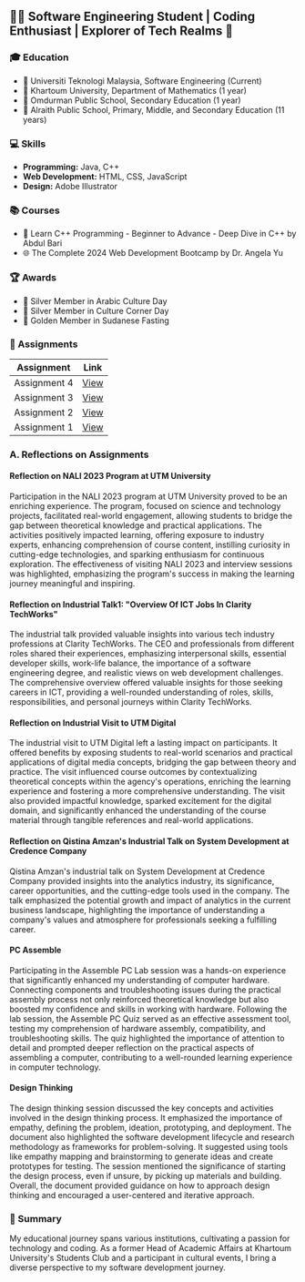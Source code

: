 ## 👩‍💻 Software Engineering Student | Coding Enthusiast | Explorer of Tech Realms 🚀

### 🎓 Education
- 🏫 Universiti Teknologi Malaysia, Software Engineering (Current)
- 🏢 Khartoum University, Department of Mathematics (1 year)
- 🏫 Omdurman Public School, Secondary Education (1 year)
- 🏫 Alraith Public School, Primary, Middle, and Secondary Education (11 years)

### 💻 Skills
- **Programming:** Java, C++
- **Web Development:** HTML, CSS, JavaScript
- **Design:** Adobe Illustrator

### 📚 Courses
- 🚀 Learn C++ Programming - Beginner to Advance - Deep Dive in C++ by Abdul Bari
- 🌐 The Complete 2024 Web Development Bootcamp by Dr. Angela Yu

### 🏆 Awards
- 🥈 Silver Member in Arabic Culture Day
- 🥈 Silver Member in Culture Corner Day
- 🥇 Golden Member in Sudanese Fasting

### 📎 Assignments
| Assignment | Link |
|------------|------|
| Assignment 4 | [View](https://drive.google.com/file/d/14dd6rku5fvDE_rFrmCY5lwkWt213tHKD/view?usp=drive_link) |
| Assignment 3 | [View](https://drive.google.com/file/d/1J8Q3ajjHbOb9EqFu0m6chsH5dvZ98mkn/view?usp=drive_link) |
| Assignment 2 | [View](https://drive.google.com/file/d/1j3ZKq50Dvd7wHSu1FPMvtdg3Y) |
| Assignment 1 | [View](https://drive.google.com/file/d/1H84evvFw7Fshnx6oDCI6iXXlMNaF9jRf/view?usp=drive_link) |

### A. Reflections on Assignments
#### Reflection on NALI 2023 Program at UTM University
Participation in the NALI 2023 program at UTM University proved to be an enriching experience. The program, focused on science and technology projects, facilitated real-world engagement, allowing students to bridge the gap between theoretical knowledge and practical applications. The activities positively impacted learning, offering exposure to industry experts, enhancing comprehension of course content, instilling curiosity in cutting-edge technologies, and sparking enthusiasm for continuous exploration. The effectiveness of visiting NALI 2023 and interview sessions was highlighted, emphasizing the program's success in making the learning journey meaningful and inspiring.

#### Reflection on Industrial Talk1: "Overview Of ICT Jobs In Clarity TechWorks"
The industrial talk provided valuable insights into various tech industry professions at Clarity TechWorks. The CEO and professionals from different roles shared their experiences, emphasizing interpersonal skills, essential developer skills, work-life balance, the importance of a software engineering degree, and realistic views on web development challenges. The comprehensive overview offered valuable insights for those seeking careers in ICT, providing a well-rounded understanding of roles, skills, responsibilities, and personal journeys within Clarity TechWorks.

#### Reflection on Industrial Visit to UTM Digital
The industrial visit to UTM Digital left a lasting impact on participants. It offered benefits by exposing students to real-world scenarios and practical applications of digital media concepts, bridging the gap between theory and practice. The visit influenced course outcomes by contextualizing theoretical concepts within the agency's operations, enriching the learning experience and fostering a more comprehensive understanding. The visit also provided impactful knowledge, sparked excitement for the digital domain, and significantly enhanced the understanding of the course material through tangible references and real-world applications.

#### Reflection on Qistina Amzan's Industrial Talk on System Development at Credence Company
Qistina Amzan's industrial talk on System Development at Credence Company provided insights into the analytics industry, its significance, career opportunities, and the cutting-edge tools used in the company. The talk emphasized the potential growth and impact of analytics in the current business landscape, highlighting the importance of understanding a company's values and atmosphere for professionals seeking a fulfilling career.

#### PC Assemble
Participating in the Assemble PC Lab session was a hands-on experience that significantly enhanced my understanding of computer hardware. Connecting components and troubleshooting issues during the practical assembly process not only reinforced theoretical knowledge but also boosted my confidence and skills in working with hardware. Following the lab session, the Assemble PC Quiz served as an effective assessment tool, testing my comprehension of hardware assembly, compatibility, and troubleshooting skills. The quiz highlighted the importance of attention to detail and prompted deeper reflection on the practical aspects of assembling a computer, contributing to a well-rounded learning experience in computer technology.

#### Design Thinking
The design thinking session discussed the key concepts and activities involved in the design thinking process. It emphasized the importance of empathy, defining the problem, ideation, prototyping, and deployment. The document also highlighted the software development lifecycle and research methodology as frameworks for problem-solving. It suggested using tools like empathy mapping and brainstorming to generate ideas and create prototypes for testing. The session mentioned the significance of starting the design process, even if unsure, by picking up materials and building. Overall, the document provided guidance on how to approach design thinking and encouraged a user-centered and iterative approach.
### 📝 Summary
My educational journey spans various institutions, cultivating a passion for technology and coding. As a former Head of Academic Affairs at Khartoum University's Students Club and a participant in cultural events, I bring a diverse perspective to my software development journey.

